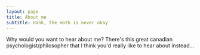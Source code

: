 ```yaml
---
layout: page
title: About me
subtitle: Hank, the moth is never okay
---
```


Why would you want to hear about me? There's this great canadian psychologist/philosopher that I think you'd really like to hear about instead...